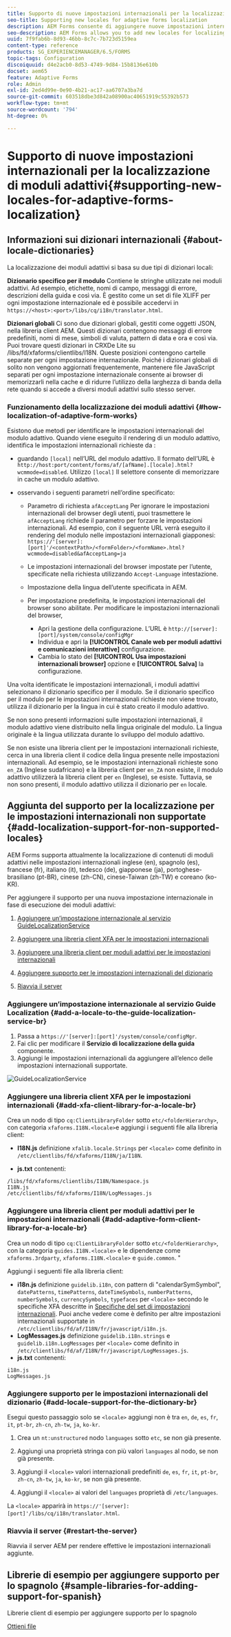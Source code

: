 ```yaml
---
title: Supporto di nuove impostazioni internazionali per la localizzazione di moduli adattivi
seo-title: Supporting new locales for adaptive forms localization
description: AEM Forms consente di aggiungere nuove impostazioni internazionali per la localizzazione di moduli adattivi. Le impostazioni internazionali supportate per impostazione predefinita sono inglese, francese, tedesco e giapponese.
seo-description: AEM Forms allows you to add new locales for localizing adaptive forms. The supported locales by default are English, French, German, and Japanese.
uuid: 7f9fab6b-8d93-46bb-8c7c-7b723d5159ea
content-type: reference
products: SG_EXPERIENCEMANAGER/6.5/FORMS
topic-tags: Configuration
discoiquuid: d4e2acb0-8d53-4749-9d84-15b8136e610b
docset: aem65
feature: Adaptive Forms
role: Admin
exl-id: 2ed4d99e-0e90-4b21-ac17-aa6707a3ba7d
source-git-commit: 603518dbe3d842a08900ac40651919c55392b573
workflow-type: tm+mt
source-wordcount: '794'
ht-degree: 0%

---
```


# Supporto di nuove impostazioni internazionali per la localizzazione di moduli adattivi{#supporting-new-locales-for-adaptive-forms-localization}

## Informazioni sui dizionari internazionali {#about-locale-dictionaries}

La localizzazione dei moduli adattivi si basa su due tipi di dizionari locali:

**Dizionario specifico per il modulo** Contiene le stringhe utilizzate nei moduli adattivi. Ad esempio, etichette, nomi di campo, messaggi di errore, descrizioni della guida e così via. È gestito come un set di file XLIFF per ogni impostazione internazionale ed è possibile accedervi in `https://<host>:<port>/libs/cq/i18n/translator.html`.

**Dizionari globali** Ci sono due dizionari globali, gestiti come oggetti JSON, nella libreria client AEM. Questi dizionari contengono messaggi di errore predefiniti, nomi di mese, simboli di valuta, pattern di data e ora e così via. Puoi trovare questi dizionari in CRXDe Lite su /libs/fd/xfaforms/clientlibs/I18N. Queste posizioni contengono cartelle separate per ogni impostazione internazionale. Poiché i dizionari globali di solito non vengono aggiornati frequentemente, mantenere file JavaScript separati per ogni impostazione internazionale consente ai browser di memorizzarli nella cache e di ridurre l’utilizzo della larghezza di banda della rete quando si accede a diversi moduli adattivi sullo stesso server.

### Funzionamento della localizzazione dei moduli adattivi {#how-localization-of-adaptive-form-works}

Esistono due metodi per identificare le impostazioni internazionali del modulo adattivo. Quando viene eseguito il rendering di un modulo adattivo, identifica le impostazioni internazionali richieste da :

* guardando `[local]` nell’URL del modulo adattivo. Il formato dell’URL è `http://host:port/content/forms/af/[afName].[locale].html?wcmmode=disabled`. Utilizzo `[local]` Il selettore consente di memorizzare in cache un modulo adattivo.

* osservando i seguenti parametri nell’ordine specificato:

   * Parametro di richiesta `afAcceptLang`
Per ignorare le impostazioni internazionali del browser degli utenti, puoi trasmettere le 
`afAcceptLang` richiede il parametro per forzare le impostazioni internazionali. Ad esempio, con il seguente URL verrà eseguito il rendering del modulo nelle impostazioni internazionali giapponesi:
      `https://'[server]:[port]'/<contextPath>/<formFolder>/<formName>.html?wcmmode=disabled&afAcceptLang=ja`

   * Le impostazioni internazionali del browser impostate per l’utente, specificate nella richiesta utilizzando `Accept-Language` intestazione.

   * Impostazione della lingua dell’utente specificata in AEM.

   * Per impostazione predefinita, le impostazioni internazionali del browser sono abilitate. Per modificare le impostazioni internazionali del browser,
      * Apri la gestione della configurazione. L’URL è `http://[server]:[port]/system/console/configMgr`
      * Individua e apri la **[!UICONTROL Canale web per moduli adattivi e comunicazioni interattive]** configurazione.
      * Cambia lo stato del **[!UICONTROL Usa impostazioni internazionali browser]** opzione e  **[!UICONTROL Salva]** la configurazione.

Una volta identificate le impostazioni internazionali, i moduli adattivi selezionano il dizionario specifico per il modulo. Se il dizionario specifico per il modulo per le impostazioni internazionali richieste non viene trovato, utilizza il dizionario per la lingua in cui è stato creato il modulo adattivo.

Se non sono presenti informazioni sulle impostazioni internazionali, il modulo adattivo viene distribuito nella lingua originale del modulo. La lingua originale è la lingua utilizzata durante lo sviluppo del modulo adattivo.

Se non esiste una libreria client per le impostazioni internazionali richieste, cerca in una libreria client il codice della lingua presente nelle impostazioni internazionali. Ad esempio, se le impostazioni internazionali richieste sono `en_ZA` (Inglese sudafricano) e la libreria client per `en_ZA` non esiste, il modulo adattivo utilizzerà la libreria client per `en` (Inglese), se esiste. Tuttavia, se non sono presenti, il modulo adattivo utilizza il dizionario per `en` locale.

## Aggiunta del supporto per la localizzazione per le impostazioni internazionali non supportate {#add-localization-support-for-non-supported-locales}

AEM Forms supporta attualmente la localizzazione di contenuti di moduli adattivi nelle impostazioni internazionali inglese (en), spagnolo (es), francese (fr), italiano (it), tedesco (de), giapponese (ja), portoghese-brasiliano (pt-BR), cinese (zh-CN), cinese-Taiwan (zh-TW) e coreano (ko-KR).

Per aggiungere il supporto per una nuova impostazione internazionale in fase di esecuzione dei moduli adattivi:

1. [Aggiungere un’impostazione internazionale al servizio GuideLocalizationService](../../forms/using/supporting-new-language-localization.md#p-add-a-locale-to-the-guide-localization-service-br-p)

1. [Aggiungere una libreria client XFA per le impostazioni internazionali](../../forms/using/supporting-new-language-localization.md#p-add-xfa-client-library-for-a-locale-br-p)

1. [Aggiungere una libreria client per moduli adattivi per le impostazioni internazionali](../../forms/using/supporting-new-language-localization.md#p-add-adaptive-form-client-library-for-a-locale-br-p)
1. [Aggiungere supporto per le impostazioni internazionali del dizionario](../../forms/using/supporting-new-language-localization.md#p-add-locale-support-for-the-dictionary-br-p)
1. [Riavvia il server](../../forms/using/supporting-new-language-localization.md#p-restart-the-server-p)

### Aggiungere un’impostazione internazionale al servizio Guide Localization {#add-a-locale-to-the-guide-localization-service-br}

1. Passa a `https://'[server]:[port]'/system/console/configMgr`.
1. Fai clic per modificare il **Servizio di localizzazione della guida** componente.
1. Aggiungi le impostazioni internazionali da aggiungere all’elenco delle impostazioni internazionali supportate.

![GuideLocalizationService](assets/configservice.png)

### Aggiungere una libreria client XFA per le impostazioni internazionali {#add-xfa-client-library-for-a-locale-br}

Crea un nodo di tipo `cq:ClientLibraryFolder` sotto `etc/<folderHierarchy>`, con categoria `xfaforms.I18N.<locale>`e aggiungi i seguenti file alla libreria client:

* **I18N.js** definizione `xfalib.locale.Strings` per `<locale>` come definito in `/etc/clientlibs/fd/xfaforms/I18N/ja/I18N`.

* **js.txt** contenenti:

```text
/libs/fd/xfaforms/clientlibs/I18N/Namespace.js
I18N.js
/etc/clientlibs/fd/xfaforms/I18N/LogMessages.js
```

### Aggiungere una libreria client per moduli adattivi per le impostazioni internazionali {#add-adaptive-form-client-library-for-a-locale-br}

Crea un nodo di tipo `cq:ClientLibraryFolder` sotto `etc/<folderHierarchy>`, con la categoria `guides.I18N.<locale>` e le dipendenze come `xfaforms.3rdparty`, `xfaforms.I18N.<locale>` e `guide.common`. &quot;

Aggiungi i seguenti file alla libreria client:

* **i18n.js** definizione `guidelib.i18n`, con pattern di &quot;calendarSymSymbol&quot;, `datePatterns`, `timePatterns`, `dateTimeSymbols`, `numberPatterns`, `numberSymbols`, `currencySymbols`, `typefaces` per `<locale>` secondo le specifiche XFA descritte in [Specifiche del set di impostazioni internazionali](https://helpx.adobe.com/content/dam/Adobe/specs/xfa_spec_3_3.pdf). Puoi anche vedere come è definito per altre impostazioni internazionali supportate in `/etc/clientlibs/fd/af/I18N/fr/javascript/i18n.js`.
* **LogMessages.js** definizione `guidelib.i18n.strings` e `guidelib.i18n.LogMessages` per `<locale>` come definito in `/etc/clientlibs/fd/af/I18N/fr/javascript/LogMessages.js`.
* **js.txt** contenenti:

```text
i18n.js
LogMessages.js
```

### Aggiungere supporto per le impostazioni internazionali del dizionario {#add-locale-support-for-the-dictionary-br}

Esegui questo passaggio solo se `<locale>` aggiungi non è tra `en`, `de`, `es`, `fr`, `it`, `pt-br`, `zh-cn`, `zh-tw`, `ja`, `ko-kr`.

1. Crea un `nt:unstructured` nodo `languages` sotto `etc`, se non già presente.

1. Aggiungi una proprietà stringa con più valori `languages` al nodo, se non già presente.
1. Aggiungi il `<locale>` valori internazionali predefiniti `de`, `es`, `fr`, `it`, `pt-br`, `zh-cn`, `zh-tw`, `ja`, `ko-kr`, se non già presente.

1. Aggiungi il `<locale>` ai valori del `languages` proprietà di `/etc/languages`.

La `<locale>` apparirà in `https://'[server]:[port]'/libs/cq/i18n/translator.html`.

### Riavvia il server {#restart-the-server}

Riavvia il server AEM per rendere effettive le impostazioni internazionali aggiunte.

## Librerie di esempio per aggiungere supporto per lo spagnolo {#sample-libraries-for-adding-support-for-spanish}

Librerie client di esempio per aggiungere supporto per lo spagnolo

[Ottieni file](assets/sample.zip)
